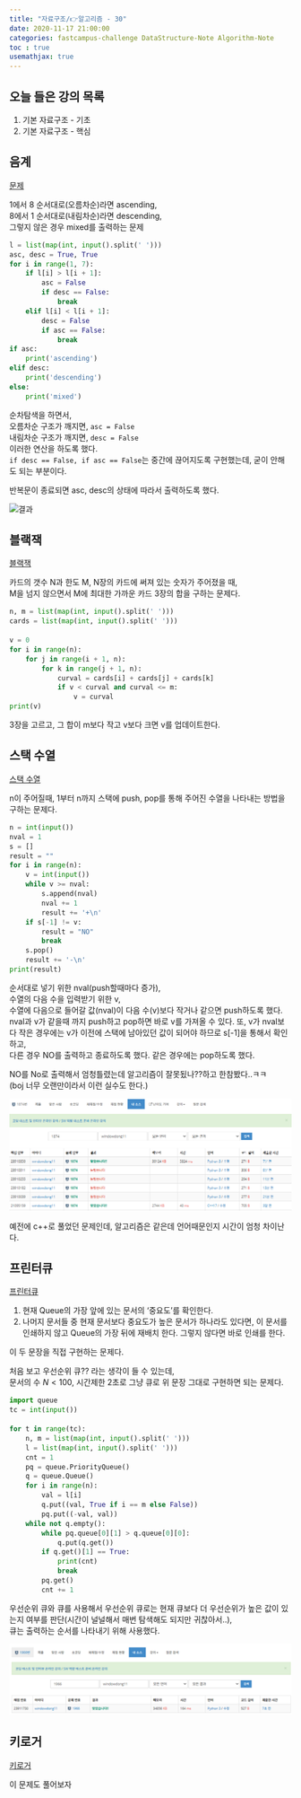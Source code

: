 ```yaml
---
title: "자료구조/👉알고리즘 - 30"
date: 2020-11-17 21:00:00
categories: fastcampus-challenge DataStructure-Note Algorithm-Note
toc : true
usemathjax: true
---
```

## 오늘 들은 강의 목록

1. 기본 자료구조 - 기초
2. 기본 자료구조 - 핵심

## 음계

[문제](https://www.acmicpc.net/problem/2920)

1에서 8 순서대로(오름차순)라면 ascending,  
8에서 1 순서대로(내림차순)라면 descending,  
그렇지 않은 경우 mixed를 출력하는 문제


```py
l = list(map(int, input().split(' ')))
asc, desc = True, True
for i in range(1, 7):
    if l[i] > l[i + 1]:
        asc = False
        if desc == False:
            break
    elif l[i] < l[i + 1]:
        desc = False
        if asc == False:
            break
if asc:
    print('ascending')
elif desc:
    print('descending')
else:
    print('mixed')
```

순차탐색을 하면서,  
오름차순 구조가 깨지면, ```asc = False```  
내림차순 구조가 깨지면, ```desc = False```  
이러한 연산을 하도록 했다.  
```if desc == False, if asc == False```는 중간에 끊어지도록 구현했는데, 굳이 안해도 되는 부분이다.

반복문이 종료되면 asc, desc의 상태에 따라서 출력하도록 했다.

![결과](/assets/images/fastchallenge/day30/음계.PNG)

## 블랙잭

[블랙잭](https://www.acmicpc.net/problem/2798)

카드의 갯수 N과 한도 M, N장의 카드에 써져 있는 숫자가 주어졌을 때,  
M을 넘지 않으면서 M에 최대한 가까운 카드 3장의 합을 구하는 문제다.

```py
n, m = list(map(int, input().split(' ')))
cards = list(map(int, input().split(' ')))

v = 0
for i in range(n):
    for j in range(i + 1, n):
        for k in range(j + 1, n):
            curval = cards[i] + cards[j] + cards[k]
            if v < curval and curval <= m:
                v = curval
print(v)
```

3장을 고르고, 그 합이 m보다 작고 v보다 크면 v를 업데이트한다.

## 스택 수열

[스택 수열](https://www.acmicpc.net/problem/1874)

n이 주어질때, 1부터 n까지 스택에 push, pop를 통해 주어진 수열을 나타내는 방법을 구하는 문제다.

```py
n = int(input())
nval = 1
s = []
result = ""
for i in range(n):
    v = int(input())
    while v >= nval:
        s.append(nval)
        nval += 1
        result += '+\n'
    if s[-1] != v:
        result = "NO"
        break
    s.pop()
    result += '-\n'
print(result)
```

순서대로 넣기 위한 nval(push할때마다 증가),  
수열의 다음 수을 입력받기 위한 v,  
수열에 다음으로 들어갈 값(nval)이 다음 수(v)보다 작거나 같으면 push하도록 했다.  
nval과 v가 같을때 까지 push하고 pop하면 바로 v를 가져올 수 있다.
또, v가 nval보다 작은 경우에는 v가 이전에 스택에 남아있던 값이 되어야 하므로 s[-1]을 통해서 확인하고,  
다른 경우 NO를 출력하고 종료하도록 했다.
같은 경우에는 pop하도록 했다.

NO를 No로 출력해서 엄청틀렸는데 알고리즘이 잘못됬나??하고 한참봤다..ㅋㅋ  
(boj 너무 오랜만이라서 이런 실수도 한다.)

![수열](/assets/images/fastchallenge/day30/수열.PNG)

예전에 c++로 풀었던 문제인데, 알고리즘은 같은데 언어때문인지 시간이 엄청 차이난다.

## 프린터큐

[프린터큐](https://www.acmicpc.net/problem/1966)

1. 현재 Queue의 가장 앞에 있는 문서의 ‘중요도’를 확인한다.
2. 나머지 문서들 중 현재 문서보다 중요도가 높은 문서가 하나라도 있다면, 이 문서를 인쇄하지 않고 Queue의 가장 뒤에 재배치 한다. 그렇지 않다면 바로 인쇄를 한다.

이 두 문장을 직접 구현하는 문제다.  

처음 보고 우선순위 큐?? 라는 생각이 들 수 있는데,  
문서의 수 $N < 100$, 시간제한 2초로 그냥 큐로 위 문장 그대로 구현하면 되는 문제다.

```py
import queue
tc = int(input())

for t in range(tc):
    n, m = list(map(int, input().split(' ')))
    l = list(map(int, input().split(' ')))
    cnt = 1
    pq = queue.PriorityQueue()
    q = queue.Queue()
    for i in range(n):
        val = l[i]
        q.put((val, True if i == m else False))
        pq.put((-val, val))
    while not q.empty():
        while pq.queue[0][1] > q.queue[0][0]:
            q.put(q.get())
        if q.get()[1] == True:
            print(cnt)
            break
        pq.get()
        cnt += 1
```

우선순위 큐와 큐를 사용해서
우선순위 큐로는 현재 큐보다 더 우선순위가 높은 값이 있는지 여부를 판단(시간이 널널해서 매번 탐색해도 되지만 귀찮아서..),  
큐는 출력하는 순서를 나타내기 위해 사용했다.

![프린터큐](/assets/images/fastchallenge/day30/프린터큐.PNG)

## 키로거

[키로거](https://www.acmicpc.net/problem/5397)

이 문제도 풀어보자